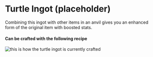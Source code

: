 # Turtle Ingot (placeholder)

Combining this ingot with other items in an anvil gives you an enhanced form of the original item with boosted stats. 

#### Can be crafted with the following recipe

![this is how the turtle ingot is currently crafted](https://cdn.modrinth.com/data/3xIzvzCc/images/84d9a89601d4f4779637e339011586475ea07577.png)  

